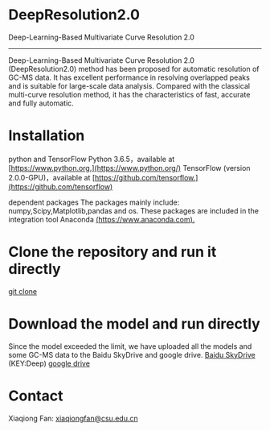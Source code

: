 # DeepResolution2.0
Deep-Learning-Based Multivariate Curve Resolution 2.0 

----------
Deep-Learning-Based Multivariate Curve Resolution 2.0 (DeepResolution2.0) method has been proposed for automatic resolution of GC-MS data. It has excellent performance in resolving overlapped peaks and is suitable for large-scale data analysis. Compared with the classical multi-curve resolution method, it has the characteristics of fast, accurate and fully automatic.



# Installation

python and TensorFlow
Python 3.6.5，available at [https://www.python.org.](https://www.python.org/) 
TensorFlow (version 2.0.0-GPU)，available at [https://github.com/tensorflow.](https://github.com/tensorflow) 

dependent packages
The packages mainly include: numpy,Scipy,Matplotlib,pandas and os.
These packages are included in the integration tool Anaconda [(https://www.anaconda.com).](https://www.anaconda.com/) 

# Clone the repository and run it directly
[git clone](https://github.com/xiaqiong/DeepResolution) 

# Download the model and run directly

Since the model exceeded the limit, we have uploaded all the models and some GC-MS data to the Baidu SkyDrive and google drive.
[Baidu SkyDrive](https://pan.baidu.com/s/1K5lvlWh2IgQS9hwcxzbaCQ) (KEY:Deep)
[google drive](https://drive.google.com/drive/folders/19y6JYQY0VNkGMmjCi_1EF1EcMvDOdXn-?usp=sharing)

# Contact

Xiaqiong Fan: xiaqiongfan@csu.edu.cn
